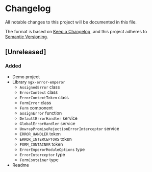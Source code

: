 # Changelog

All notable changes to this project will be documented in this file.

The format is based on [Keep a Changelog](https://keepachangelog.com/en/1.0.0/),
and this project adheres to [Semantic Versioning](https://semver.org/spec/v2.0.0.html).

## [Unreleased]

### Added

-   Demo project
-   Library `ngx-error-emperor`
    -   `AssignedError` class
    -   `ErrorContext` class
    -   `ErrorContextToken` class
    -   `FormError` class
    -   `Form` component
    -   `assignError` function
    -   `DefaultErrorHandler` service
    -   `GlobalErrorHandler` service
    -   `UnwrapPromiseRejectionErrorInterceptor` service
    -   `ERROR_HANDLER` token
    -   `ERROR_INTERCEPTORS` token
    -   `FORM_CONTAINER` token
    -   `ErrorEmperorModuleOptions` type
    -   `ErrorInterceptor` type
    -   `FormContainer` type
-   Readme

